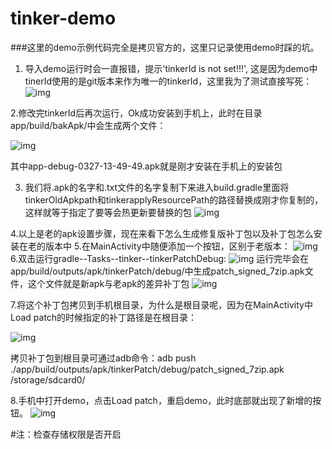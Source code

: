 # tinker-demo

###这里的demo示例代码完全是拷贝官方的，这里只记录使用demo时踩的坑。

1. 导入demo运行时会一直报错，提示'tinkerId is not set!!!', 这是因为demo中tinerId使用的是git版本来作为唯一的tinkerId，这里我为了测试直接写死：
![img](https://github.com/solochen/tinker-demo/blob/master/app/image/d3.jpg)

2.修改完tinkerId后再次运行，Ok成功安装到手机上，此时在目录app/build/bakApk/中会生成两个文件：

![img](https://github.com/solochen/tinker-demo/blob/master/app/image/d1.jpg)

其中app-debug-0327-13-49-49.apk就是刚才安装在手机上的安装包

3. 我们将.apk的名字和.txt文件的名字复制下来进入build.gradle里面将tinkerOldApkpath和tinkerapplyResourcePath的路径替换成刚才你复制的，这样就等于指定了要等会热更新要替换的包
![img](https://github.com/solochen/tinker-demo/blob/master/app/image/d2.jpg)

4.以上是老的apk设置步骤，现在来看下怎么生成修复版补丁包以及补丁包怎么安装在老的版本中
5.在MainActivity中随便添加一个按钮，区别于老版本：
![img](https://github.com/solochen/tinker-demo/blob/master/app/image/d4_1.jpg)
6.双击运行gradle--Tasks--tinker--tinkerPatchDebug:
![img](https://github.com/solochen/tinker-demo/blob/master/app/image/d5.jpg)
运行完毕会在app/build/outputs/apk/tinkerPatch/debug/中生成patch_signed_7zip.apk文件，这个文件就是新apk与老apk的差异补丁包
![img](https://github.com/solochen/tinker-demo/blob/master/app/image/d6.jpg)

7.将这个补丁包拷贝到手机根目录，为什么是根目录呢，因为在MainActivity中Load patch的时候指定的补丁路径是在根目录：

![img](https://github.com/solochen/tinker-demo/blob/master/app/image/d7.jpg)

拷贝补丁包到根目录可通过adb命令：adb push ./app/build/outputs/apk/tinkerPatch/debug/patch_signed_7zip.apk /storage/sdcard0/

8.手机中打开demo，点击Load patch，重启demo，此时底部就出现了新增的按钮。
![img](https://github.com/solochen/tinker-demo/blob/master/app/image/d4_1.jpg)


#注：检查存储权限是否开启
